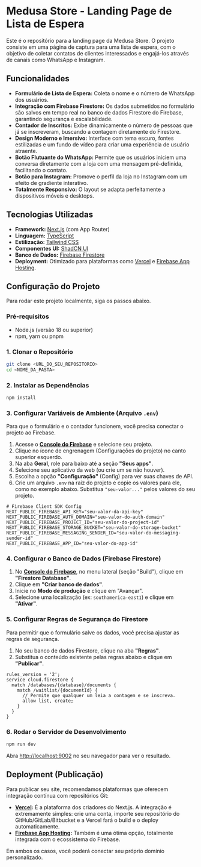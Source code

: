 # Medusa Store - Landing Page de Lista de Espera

Este é o repositório para a landing page da Medusa Store. O projeto consiste em uma página de captura para uma lista de espera, com o objetivo de coletar contatos de clientes interessados e engajá-los através de canais como WhatsApp e Instagram.

## Funcionalidades

- **Formulário de Lista de Espera:** Coleta o nome e o número de WhatsApp dos usuários.
- **Integração com Firebase Firestore:** Os dados submetidos no formulário são salvos em tempo real no banco de dados Firestore do Firebase, garantindo segurança e escalabilidade.
- **Contador de Inscritos:** Exibe dinamicamente o número de pessoas que já se inscreveram, buscando a contagem diretamente do Firestore.
- **Design Moderno e Imersivo:** Interface com tema escuro, fontes estilizadas e um fundo de vídeo para criar uma experiência de usuário atraente.
- **Botão Flutuante do WhatsApp:** Permite que os usuários iniciem uma conversa diretamente com a loja com uma mensagem pré-definida, facilitando o contato.
- **Botão para Instagram:** Promove o perfil da loja no Instagram com um efeito de gradiente interativo.
- **Totalmente Responsivo:** O layout se adapta perfeitamente a dispositivos móveis e desktops.

## Tecnologias Utilizadas

- **Framework:** [Next.js](https://nextjs.org/) (com App Router)
- **Linguagem:** [TypeScript](https://www.typescriptlang.org/)
- **Estilização:** [Tailwind CSS](https://tailwindcss.com/)
- **Componentes UI:** [ShadCN UI](https://ui.shadcn.com/)
- **Banco de Dados:** [Firebase Firestore](https://firebase.google.com/docs/firestore)
- **Deployment:** Otimizado para plataformas como [Vercel](https://vercel.com/) e [Firebase App Hosting](https://firebase.google.com/docs/app-hosting).

## Configuração do Projeto

Para rodar este projeto localmente, siga os passos abaixo.

### Pré-requisitos

- Node.js (versão 18 ou superior)
- npm, yarn ou pnpm

### 1. Clonar o Repositório

```bash
git clone <URL_DO_SEU_REPOSITORIO>
cd <NOME_DA_PASTA>
```

### 2. Instalar as Dependências

```bash
npm install
```

### 3. Configurar Variáveis de Ambiente (Arquivo `.env`)

Para que o formulário e o contador funcionem, você precisa conectar o projeto ao Firebase.

1.  Acesse o **[Console do Firebase](https://console.firebase.google.com/)** e selecione seu projeto.
2.  Clique no ícone de engrenagem (Configurações do projeto) no canto superior esquerdo.
3.  Na aba **Geral**, role para baixo até a seção **"Seus apps"**.
4.  Selecione seu aplicativo da web (ou crie um se não houver).
5.  Escolha a opção **"Configuração"** (Config) para ver suas chaves de API.
6.  Crie um arquivo `.env` na raiz do projeto e copie os valores para ele, como no exemplo abaixo. Substitua `"seu-valor..."` pelos valores do seu projeto.

```env
# Firebase Client SDK Config
NEXT_PUBLIC_FIREBASE_API_KEY="seu-valor-da-api-key"
NEXT_PUBLIC_FIREBASE_AUTH_DOMAIN="seu-valor-do-auth-domain"
NEXT_PUBLIC_FIREBASE_PROJECT_ID="seu-valor-do-project-id"
NEXT_PUBLIC_FIREBASE_STORAGE_BUCKET="seu-valor-do-storage-bucket"
NEXT_PUBLIC_FIREBASE_MESSAGING_SENDER_ID="seu-valor-do-messaging-sender-id"
NEXT_PUBLIC_FIREBASE_APP_ID="seu-valor-do-app-id"
```

### 4. Configurar o Banco de Dados (Firebase Firestore)

1.  No **[Console do Firebase](https://console.firebase.google.com/)**, no menu lateral (seção "Build"), clique em **"Firestore Database"**.
2.  Clique em **"Criar banco de dados"**.
3.  Inicie no **Modo de produção** e clique em "Avançar".
4.  Selecione uma localização (ex: `southamerica-east1`) e clique em **"Ativar"**.

### 5. Configurar Regras de Segurança do Firestore

Para permitir que o formulário salve os dados, você precisa ajustar as regras de segurança.

1.  No seu banco de dados Firestore, clique na aba **"Regras"**.
2.  Substitua o conteúdo existente pelas regras abaixo e clique em **"Publicar"**.

```
rules_version = '2';
service cloud.firestore {
  match /databases/{database}/documents {
    match /waitlist/{documentId} {
      // Permite que qualquer um leia a contagem e se inscreva.
      allow list, create;
    }
  }
}
```

### 6. Rodar o Servidor de Desenvolvimento

```bash
npm run dev
```

Abra [http://localhost:9002](http://localhost:9002) no seu navegador para ver o resultado.

## Deployment (Publicação)

Para publicar seu site, recomendamos plataformas que oferecem integração contínua com repositórios Git:

- **[Vercel](https://vercel.com/):** É a plataforma dos criadores do Next.js. A integração é extremamente simples: crie uma conta, importe seu repositório do GitHub/GitLab/Bitbucket e a Vercel fará o build e o deploy automaticamente.
- **[Firebase App Hosting](https://firebase.google.com/docs/app-hosting):** Também é uma ótima opção, totalmente integrada com o ecossistema do Firebase.

Em ambos os casos, você poderá conectar seu próprio domínio personalizado.
